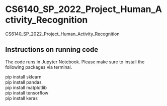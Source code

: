 # CS6140_SP_2022_Project_Human_Activity_Recognition
CS6140_SP_2022_Project_Human_Activity_Recognition

## Instructions on running code
The code runs in Jupyter Notebook.
Please make sure to install the following packages via terminal.
<div>
pip install sklearn
</div>
<div>
pip install pandas
</div>
<div>
pip install matplotlib
</div>
<div>
pip install tensorflow
</div>
<div>
pip install keras
</div>
